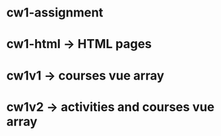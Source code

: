 # cw1-assignment

# cw1-html -> HTML pages

# cw1v1 -> courses vue array

# cw1v2 -> activities and courses vue array